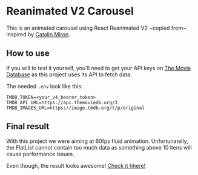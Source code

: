 # Reanimated V2 Carousel
This is an animated carousel using React Reanimated V2 ~copied from~ inspired by [Catalin Miron](https://youtu.be/yV-2HRzNX9o).

## How to use
If you will to test it yourself, you'll need to get your API keys on [The Movie Database](https://themoviedb.org) as this project uses its API to fetch data.

The needed `.env` look like this:

```properties
TMDB_TOKEN=<your_v4_bearer_token>
TMDB_API_URL=https://api.themoviedb.org/3
TMDB_IMAGES_URL=https://image.tmdb.org/t/p/original
```

## Final result
With this project we were aiming at 60fps fluid animation. Unfortunatelly, the FlatList cannot contain too much data as something above 10 itens will cause performance issues.

Even though, the result looks awesome! [Check it hhere!](https://user-images.githubusercontent.com/55713933/110219886-ad29d880-7ea0-11eb-90b4-576ae375c177.mp4)


